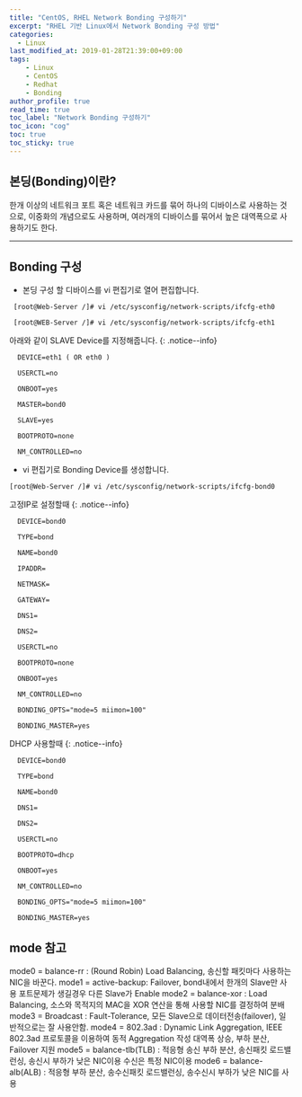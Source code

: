 ```yaml
---
title: "CentOS, RHEL Network Bonding 구성하기"
excerpt: "RHEL 기반 Linux에서 Network Bonding 구성 방법"
categories: 
  - Linux
last_modified_at: 2019-01-28T21:39:00+09:00
tags: 
    - Linux
    - CentOS
    - Redhat
    - Bonding
author_profile: true
read_time: true
toc_label: "Network Bonding 구성하기" 
toc_icon: "cog" 
toc: true
toc_sticky: true
---
```



## 본딩(Bonding)이란?  
한개 이상의 네트워크 포트 혹은 네트워크 카드를 묶어 하나의 디바이스로 사용하는 것으로, 
이중화의 개념으로도 사용하며, 여러개의 디바이스를 묶어서 높은 대역폭으로 사용하기도 한다.

---



## Bonding 구성
 
* 본딩 구성 할 디바이스를 vi 편집기로 열어 편집합니다.

```
 [root@Web-Server /]# vi /etc/sysconfig/network-scripts/ifcfg-eth0

 [root@WEB-Server /]# vi /etc/sysconfig/network-scripts/ifcfg-eth1
```


  아래와 같이 SLAVE Device를 지정해줍니다.
{: .notice--info}
```
  DEVICE=eth1 ( OR eth0 )

  USERCTL=no

  ONBOOT=yes

  MASTER=bond0

  SLAVE=yes

  BOOTPROTO=none

  NM_CONTROLLED=no 
```
 

* vi 편집기로 Bonding Device를 생성합니다.
```
[root@Web-Server /]# vi /etc/sysconfig/network-scripts/ifcfg-bond0
```

  



  고정IP로 설정할때
{: .notice--info}
```
  DEVICE=bond0

  TYPE=bond

  NAME=bond0

  IPADDR=            

  NETMASK=       

  GATEWAY=      

  DNS1=       

  DNS2=     

  USERCTL=no

  BOOTPROTO=none

  ONBOOT=yes

  NM_CONTROLLED=no 

  BONDING_OPTS="mode=5 miimon=100"

  BONDING_MASTER=yes
```

 

   DHCP 사용할때
  {: .notice--info}
```
  DEVICE=bond0

  TYPE=bond

  NAME=bond0

  DNS1=      

  DNS2=    

  USERCTL=no

  BOOTPROTO=dhcp

  ONBOOT=yes

  NM_CONTROLLED=no 

  BONDING_OPTS="mode=5 miimon=100"

  BONDING_MASTER=yes
```


## mode 참고
mode0 = balance-rr : (Round Robin) Load Balancing, 송신할 패킷마다 사용하는 NIC을 바꾼다.
mode1 = active-backup: Failover, bond내에서 한개의 Slave만 사용 포트문제가 생길경우 다른 Slave가 Enable
mode2 = balance-xor : Load Balancing, 소스와 목적지의 MAC을 XOR 연산을 통해 사용할 NIC를 결정하여 분배
mode3 = Broadcast : Fault-Tolerance, 모든 Slave으로 데이터전송(failover), 일반적으로는 잘 사용안함.
mode4 = 802.3ad : Dynamic Link Aggregation, IEEE 802.3ad 프로토콜을 이용하여 동적 Aggregation 작성 대역폭 상승, 부하 분산, Failover 지원
mode5 = balance-tlb(TLB) : 적응형 송신 부하 분산, 송신패킷 로드밸런싱, 송신시 부하가 낮은 NIC이용 수신은 특정 NIC이용
mode6 = balance-alb(ALB) : 적응형 부하 분산, 송수신패킷 로드밸런싱, 송수신시 부하가 낮은 NIC를 사용
